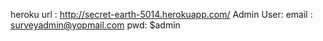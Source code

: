 heroku url : http://secret-earth-5014.herokuapp.com/
Admin User:
email : surveyadmin@yopmail.com
pwd: $admin